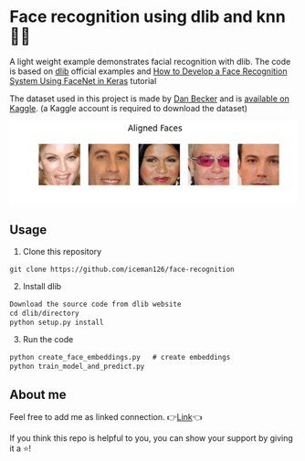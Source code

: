 # Face recognition using dlib and knn :raising_hand_man:
A light weight example demonstrates facial recognition with dlib. The code is based on [dlib](http://dlib.net/) official examples and [How to Develop a Face Recognition System Using FaceNet in Keras](https://machinelearningmastery.com/how-to-develop-a-face-recognition-system-using-facenet-in-keras-and-an-svm-classifier/) tutorial

The dataset used in this project is made by [Dan Becker](https://www.linkedin.com/in/dansbecker/) and is [available on Kaggle](https://www.kaggle.com/dansbecker/5-celebrity-faces-dataset). (a Kaggle account is required to download the dataset)

![](images/aligned_faces.JPG)

## Usage
1. Clone this repository
```
git clone https://github.com/iceman126/face-recognition
```
2. Install dlib
```
Download the source code from dlib website
cd dlib/directory
python setup.py install
```
3. Run the code
```
python create_face_embeddings.py   # create embeddings
python train_model_and_predict.py
```

## About me
Feel free to add me as linked connection. :point_right:[Link](www.linkedin.com/in/jinbo-huang):point_left:

If you think this repo is helpful to you, you can show your support by giving it a :star:!
